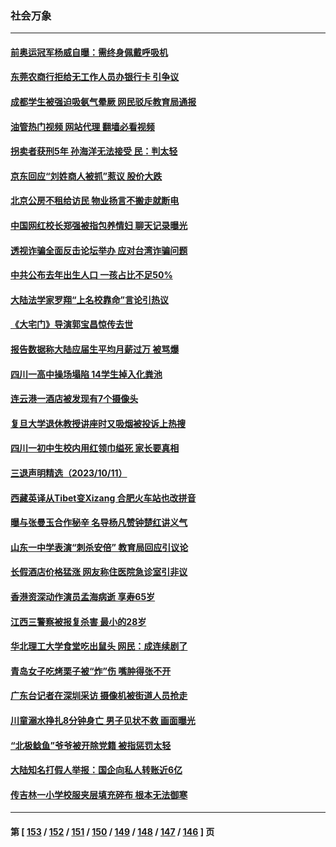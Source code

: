 ### 社会万象
---
#### [前奥运冠军杨威自曝：需终身佩戴呼吸机](../../pages/ncid282/n14094806.md?10140845) 
#### [东莞农商行拒给无工作人员办银行卡 引争议](../../pages/ncid282/n14094807.md?10140845) 
#### [成都学生被强迫吸氨气晕厥 网民驳斥教育局通报](../../pages/ncid282/n14094660.md?10140845) 
#### [油管热门视频 网站代理 翻墙必看视频](http://138.2.39.72:81/youtube.html?epic-marker?10140845)
#### [拐卖者获刑5年 孙海洋无法接受 民：判太轻](../../pages/ncid282/n14094552.md?10140845) 
#### [京东回应“刘姓商人被抓”惹议 股价大跌](../../pages/ncid282/n14094480.md?10140845) 
#### [北京公房不租给访民 物业扬言不搬走就断电](../../pages/ncid282/n14094357.md?10140845) 
#### [中国网红校长郑强被指包养情妇 聊天记录曝光](../../pages/ncid282/n14094064.md?10140845) 
#### [透视诈骗全面反击论坛举办 应对台湾诈骗问题](../../pages/ncid282/n14093702.md?10140845) 
#### [中共公布去年出生人口 一孩占比不足50%](../../pages/ncid282/n14093830.md?10140845) 
#### [大陆法学家罗翔“上名校靠命”言论引热议](../../pages/ncid282/n14093796.md?10140845) 
#### [《大宅门》导演郭宝昌惊传去世](../../pages/ncid282/n14093757.md?10140845) 
#### [报告数据称大陆应届生平均月薪过万 被骂爆](../../pages/ncid282/n14093676.md?10140845) 
#### [四川一高中操场塌陷 14学生掉入化粪池](../../pages/ncid282/n14093412.md?10140845) 
#### [连云港一酒店被发现有7个摄像头](../../pages/ncid282/n14093618.md?10140845) 
#### [复旦大学退休教授讲座时又吸烟被投诉上热搜](../../pages/ncid282/n14093422.md?10140845) 
#### [四川一初中生校内用红领巾缢死 家长要真相](../../pages/ncid282/n14093407.md?10140845) 
#### [三退声明精选（2023/10/11）](../../pages/ncid282/n14093425.md?10140845) 
#### [西藏英译从Tibet变Xizang 合肥火车站也改拼音](../../pages/ncid282/n14093357.md?10140845) 
#### [曝与张曼玉合作秘辛 名导杨凡赞钟楚红讲义气](../../pages/ncid282/n14093241.md?10140845) 
#### [山东一中学表演“刺杀安倍” 教育局回应引议论](../../pages/ncid282/n14092622.md?10140845) 
#### [长假酒店价格猛涨 网友称住医院急诊室引非议](../../pages/ncid282/n14092636.md?10140845) 
#### [香港资深动作演员孟海病逝 享寿65岁](../../pages/ncid282/n14092441.md?10140845) 
#### [江西三警察被报复杀害 最小的28岁](../../pages/ncid282/n14092541.md?10140845) 
#### [华北理工大学食堂吃出鼠头 网民：成连续剧了](../../pages/ncid282/n14092056.md?10140845) 
#### [青岛女子吃烤栗子被“炸”伤 嘴肿得张不开](../../pages/ncid282/n14092065.md?10140845) 
#### [广东台记者在深圳采访 摄像机被街道人员抢走](../../pages/ncid282/n14092124.md?10140845) 
#### [川童溺水挣扎8分钟身亡 男子见状不救 画面曝光](../../pages/ncid282/n14092037.md?10140845) 
#### [“北极鲶鱼”爷爷被开除党籍 被指惩罚太轻](../../pages/ncid282/n14091951.md?10140845) 
#### [大陆知名打假人举报：国企向私人转账近6亿](../../pages/ncid282/n14091902.md?10140845) 
#### [传吉林一小学校服夹层填充碎布 根本无法御寒](../../pages/ncid282/n14091550.md?10140845) 

---
#### 第 [ [153](./153.md?10140845) / [152](./152.md?10140845) / [151](./151.md?10140845) / [150](./150.md?10140845) / [149](./149.md?10140845) / [148](./148.md?10140845) / [147](./147.md?10140845) / [146](./146.md?10140845) ] 页
